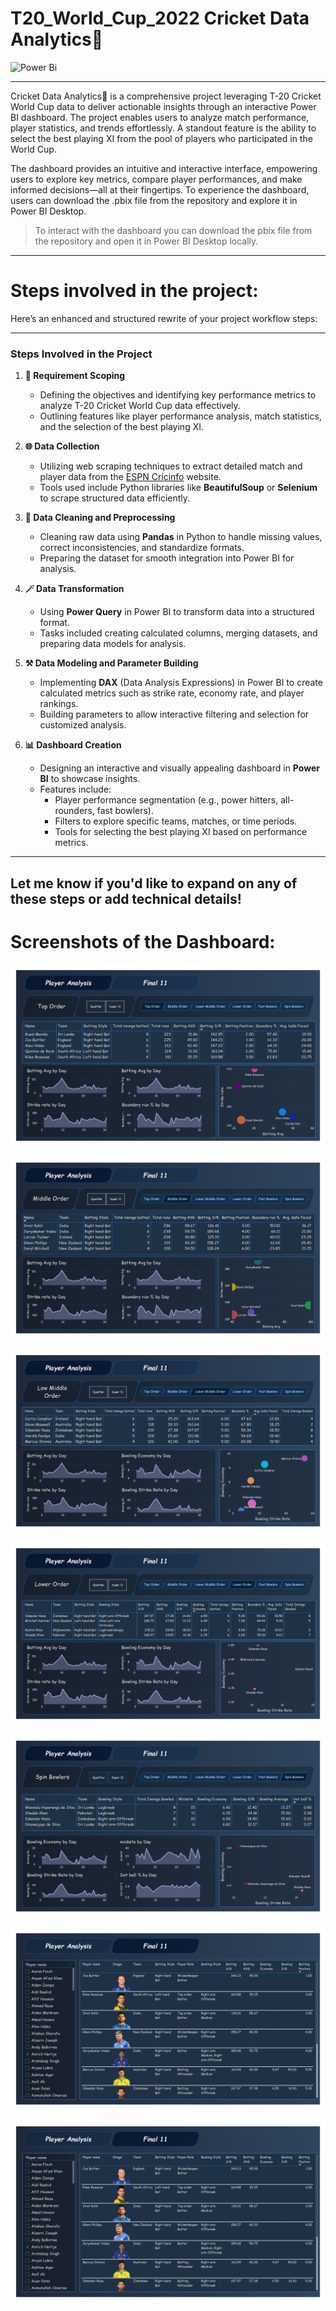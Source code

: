 # T20_World_Cup_2022 Cricket Data Analytics🏏

![Power Bi](https://img.shields.io/badge/power_bi-F2C811?style=for-the-badge&logo=powerbi&logoColor=black)

---

Cricket Data Analytics🏏 is a comprehensive project leveraging T-20 Cricket World Cup data to deliver actionable insights through an interactive Power BI dashboard. The project enables users to analyze match performance, player statistics, and trends effortlessly. A standout feature is the ability to select the best playing XI from the pool of players who participated in the World Cup.

The dashboard provides an intuitive and interactive interface, empowering users to explore key metrics, compare player performances, and make informed decisions—all at their fingertips. To experience the dashboard, users can download the .pbix file from the repository and explore it in Power BI Desktop.

> To interact with the dashboard you can download the pbix file from the repository and open it in Power BI Desktop locally.

---

# Steps involved in the project:

Here’s an enhanced and structured rewrite of your project workflow steps:

---

### **Steps Involved in the Project**

1. **📝 Requirement Scoping**  
   - Defining the objectives and identifying key performance metrics to analyze T-20 Cricket World Cup data effectively.  
   - Outlining features like player performance analysis, match statistics, and the selection of the best playing XI.

2. **🌐 Data Collection**  
   - Utilizing web scraping techniques to extract detailed match and player data from the [ESPN Cricinfo](http://www.espn.in/cricket/) website.  
   - Tools used include Python libraries like **BeautifulSoup** or **Selenium** to scrape structured data efficiently.

3. **🧹 Data Cleaning and Preprocessing**  
   - Cleaning raw data using **Pandas** in Python to handle missing values, correct inconsistencies, and standardize formats.  
   - Preparing the dataset for smooth integration into Power BI for analysis.

4. **🪄 Data Transformation**  
   - Using **Power Query** in Power BI to transform data into a structured format.  
   - Tasks included creating calculated columns, merging datasets, and preparing data models for analysis.

5. **⚒️ Data Modeling and Parameter Building**  
   - Implementing **DAX** (Data Analysis Expressions) in Power BI to create calculated metrics such as strike rate, economy rate, and player rankings.  
   - Building parameters to allow interactive filtering and selection for customized analysis.

6. **📊 Dashboard Creation**  
   - Designing an interactive and visually appealing dashboard in **Power BI** to showcase insights.  
   - Features include:  
     - Player performance segmentation (e.g., power hitters, all-rounders, fast bowlers).  
     - Filters to explore specific teams, matches, or time periods.  
     - Tools for selecting the best playing XI based on performance metrics.

---

Let me know if you'd like to expand on any of these steps or add technical details!
---

# Screenshots of the Dashboard:

![Top_Order](Screenshots/1.jpg)

![Moddle_Order](Screenshots/2.jpg)

![Lower_Middle_Order](Screenshots/3.jpg)

![Lower_Order](Screenshots/4.jpg)

![fast_bowlers](Screenshots/6.jpg)

![spin_bowlers](Screenshots/7.jpg)

![pick_final_11](Screenshots/7.jpg)
